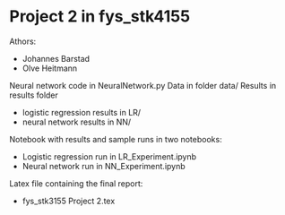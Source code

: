 # Project 2 in fys_stk4155

Athors:
- Johannes Barstad
- Olve Heitmann


Neural network code in NeuralNetwork.py
Data in folder data/
Results in results folder
- logistic regression results in LR/
- neural network results in NN/

Notebook with results and sample runs in two notebooks:
- Logistic regression run in LR_Experiment.ipynb
- Neural network run in NN_Experiment.ipynb

Latex file containing the final report:
- fys_stk3155 Project 2.tex

